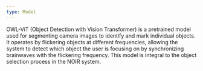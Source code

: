 ```yaml
---
type: Model
---
```


OWL-ViT (Object Detection with Vision Transformer) is a pretrained model used for segmenting camera images to identify and mark individual objects. It operates by flickering objects at different frequencies, allowing the system to detect which object the user is focusing on by synchronizing brainwaves with the flickering frequency. This model is integral to the object selection process in the NOIR system.